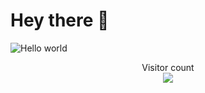 # Hey there :wave:

<img src="[https://raw.githubusercontent.com/sagar-viradiya/sagar-viradiya/master/resources/banner.png](https://blog.hubspot.com/hs-fs/hubfs/Smiling%20Leo%20Perfect%20GIF.gif?width=595&height=400&name=Smiling%20Leo%20Perfect%20GIF.gif)" alt="Hello world">

<p align="center"> 
  Visitor count<br>
  <img src="https://profile-counter.glitch.me/sagar-viradiya/count.svg" ![image](https://github.com/revanth-karra/revanth-karra/assets/52368773/82fe13a1-e259-44a1-8b85-36113c1e0175)
/>
</p>




